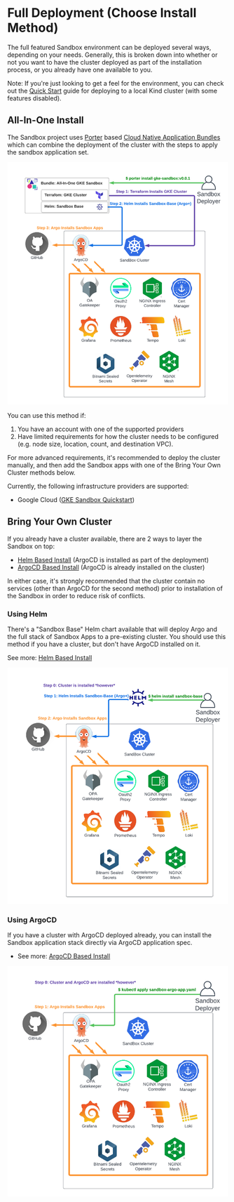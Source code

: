 # Full Deployment (Choose Install Method)

The full featured Sandbox environment can be deployed several ways, depending on your needs.
Generally, this is broken down into whether or not you want to have the cluster deployed as part
of the installation process, or you already have one available to you.

Note: If you're just looking to get a feel for the environment, you can check out the [Quick Start](quick-start.md) guide
for deploying to a local Kind cluster (with some features disabled).

## All-In-One Install

The Sandbox project uses [Porter](https://porter.sh/) based [Cloud Native Application Bundles](https://cnab.io/)
which can combine the deployment of the cluster with the steps to apply the sandbox application set. 

![All In One Deploy](../img/sandbox-all-in-one-gke.png)

You can use this method if:

1. You have an account with one of the supported providers
2. Have limited requirements for how the cluster needs to be configured (e.g. node size, location, count, and destination VPC).

For more advanced requirements, it's recommended to deploy the cluster manually, and then add the Sandbox apps with one of the
Bring Your Own Cluster methods below.

Currently, the following infrastructure providers are supported:

* Google Cloud ([GKE Sandbox Quickstart](all-in-one-gke.md))

## Bring Your Own Cluster

If you already have a cluster available, there are 2 ways to layer the Sandbox on top:

* [Helm Based Install](byoc-helm.md) (ArgoCD is installed as part of the deployment)
* [ArgoCD Based Install](byoc-argocd.md) (ArgoCD is already installed on the cluster)

In either case, it's strongly recommended that the cluster contain no services
(other than ArgoCD for the second method) prior to installation of the Sandbox in order to reduce risk of conflicts.

### Using Helm
There's a "Sandbox Base" Helm chart available that will deploy Argo and the full stack of Sandbox Apps to 
a pre-existing cluster. You should use this method if you have a cluster, but don't have ArgoCD installed on it.

See more: [Helm Based Install](byoc-helm.md)

![Bring Your Own Cluster Deploy](../img/sandbox-byoc-helm.png)


### Using ArgoCD
If you have a cluster with ArgoCD deployed already, you can install the Sandbox application stack directly
via ArgoCD application spec.

* See more: [ArgoCD Based Install](byoc-argocd.md)

![Bring Your Own Cluster Deploy - ArgoCD](../img/sandbox-byoc-argo.png)


